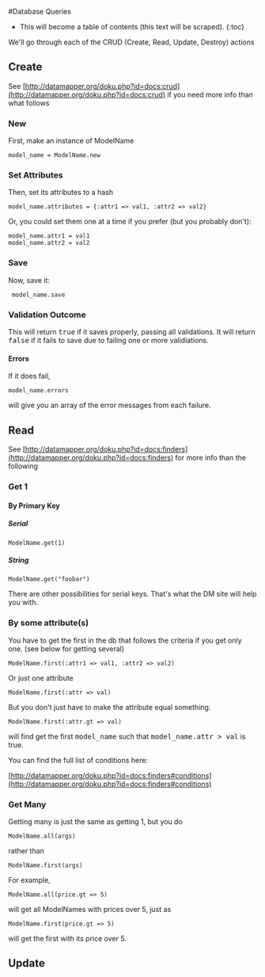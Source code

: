 #Database Queries

* This will become a table of contents (this text will be scraped).
{:toc}

We'll go through each of the CRUD (Create, Read, Update, Destroy) actions
## Create

See [http://datamapper.org/doku.php?id=docs:crud](http://datamapper.org/doku.php?id=docs:crud) if you need more info than what follows
### New

First, make an instance of ModelName

    model_name = ModelName.new
### Set Attributes

Then, set its attributes to a hash

    model_name.attributes = {:attr1 => val1, :attr2 => val2}

Or, you could set them one at a time if you prefer (but you probably don't):

    model_name.attr1 = val1
    model_name.attr2 = val2
### Save
Now, save it:

     model_name.save
### Validation Outcome
This will return <tt>true</tt> if it saves properly, passing all validations. 
It will return <tt>false</tt> if it fails to save due to failing one or more validiations. 

#### Errors
If it does fail, 

    model_name.errors
will give you an array of the error messages from each failure. 

## Read

See [http://datamapper.org/doku.php?id=docs:finders](http://datamapper.org/doku.php?id=docs:finders) for more info than the following 
### Get 1
#### By Primary Key
##### Serial

    ModelName.get(1)
##### String

    ModelName.get("foobar")
There are other possibilities for serial keys. That's what the DM site will help you with. 

### By some attribute(s)
You have to get the first in the db that follows the criteria if you get only one. (see below for getting several)

    ModelName.first(:attr1 => val1, :attr2 => val2)
Or just one attribute

    ModelName.first(:attr => val)
But you don't just have to make the attribute equal something. 

    ModelName.first(:attr.gt => val)
will find get the first <tt>model_name</tt> such that <tt>model_name.attr > val</tt> is true. 

You can find the full list of conditions here:

[http://datamapper.org/doku.php?id=docs:finders#conditions](http://datamapper.org/doku.php?id=docs:finders#conditions)

### Get Many
Getting many is just the same as getting 1, but you do

    ModelName.all(args)
rather than

    ModelName.first(args)
For example, 

    ModelName.all(price.gt => 5)
will get all ModelNames with prices over 5, just as 

    ModelName.first(price.gt => 5)
will get the first with its price over 5. 

## Update